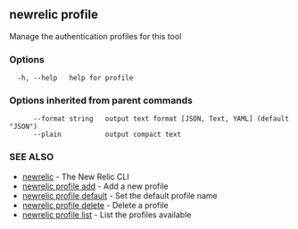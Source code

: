## newrelic profile

Manage the authentication profiles for this tool

### Options

```
  -h, --help   help for profile
```

### Options inherited from parent commands

```
      --format string   output text format [JSON, Text, YAML] (default "JSON")
      --plain           output compact text
```

### SEE ALSO

* [newrelic](newrelic.md)	 - The New Relic CLI
* [newrelic profile add](newrelic_profile_add.md)	 - Add a new profile
* [newrelic profile default](newrelic_profile_default.md)	 - Set the default profile name
* [newrelic profile delete](newrelic_profile_delete.md)	 - Delete a profile
* [newrelic profile list](newrelic_profile_list.md)	 - List the profiles available

